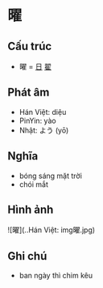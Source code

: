 # 曜

## Cấu trúc
* 曜 = [日](日.md) [翟](翟.md)

## Phát âm

* Hán Việt: diệu
* PinYin: yào
* Nhật: よう (yō)

## Nghĩa

* bóng sáng mặt trời
* chói mắt

## Hình ảnh
![曜](..Hán Việt: img曜.jpg)

## Ghi chú
* ban ngày thì chim kêu

<script>window.HANZI_FIELD='曜';</script>